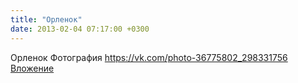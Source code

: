 ```yaml
---
title: "Орленок"
date: 2013-02-04 07:17:00 +0300
---
```


Орленок
Фотография
<a class="vk-attach" href="https://vk.com/photo-36775802_298331756">https://vk.com/photo-36775802_298331756</a>
<a class="vk-attach" href="https://vk.com/photo-36775802_298331756">Вложение</a>
